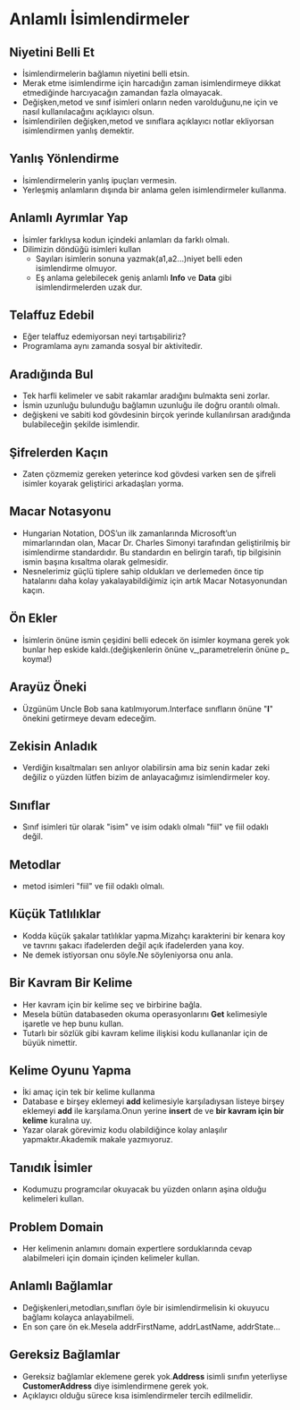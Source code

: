 # Anlamlı İsimlendirmeler
## Niyetini Belli Et
- İsimlendirmelerin bağlamın niyetini belli etsin.
- Merak etme isimlendirme için harcadığın zaman isimlendirmeye dikkat etmediğinde harcıyacağın zamandan fazla olmayacak.
- Değişken,metod ve sınıf isimleri onların neden varolduğunu,ne için ve nasıl kullanılacağını açıklayıcı olsun.
- İsimlendirilen değişken,metod ve sınıflara açıklayıcı notlar ekliyorsan isimlendirmen yanlış demektir.
## Yanlış Yönlendirme
- İsimlendirmelerin yanlış ipuçları vermesin.
- Yerleşmiş anlamların dışında bir anlama gelen isimlendirmeler kullanma.
## Anlamlı Ayrımlar Yap
- İsimler farklıysa kodun içindeki anlamları da farklı olmalı.
- Dilimizin döndüğü isimleri kullan
    - Sayıları isimlerin sonuna yazmak(a1,a2...)niyet belli eden isimlendirme olmuyor.
    - Eş anlama gelebilecek geniş anlamlı **Info** ve **Data** gibi isimlendirmelerden uzak dur.
## Telaffuz Edebil
- Eğer telaffuz edemiyorsan neyi tartışabiliriz?
- Programlama aynı zamanda sosyal bir aktivitedir.
## Aradığında Bul
- Tek harfli kelimeler ve sabit rakamlar aradığını bulmakta seni zorlar.
- İsmin uzunluğu bulunduğu bağlamın uzunluğu ile doğru orantılı olmalı.
- değişkeni ve sabiti kod gövdesinin birçok yerinde kullanılırsan aradığında bulabileceğin şekilde isimlendir.
## Şifrelerden Kaçın
- Zaten çözmemiz gereken yeterince kod gövdesi varken sen de şifreli isimler koyarak geliştirici arkadaşları yorma.
## Macar Notasyonu 
- Hungarian Notation, DOS’un ilk zamanlarında Microsoft’un mimarlarından olan, Macar Dr. Charles Simonyi tarafından geliştirilmiş bir isimlendirme standardıdır. Bu standardın en belirgin tarafı, tip bilgisinin ismin başına kısaltma olarak gelmesidir.
- Nesnelerimiz güçlü tiplere sahip oldukları ve derlemeden önce tip hatalarını daha kolay yakalayabildiğimiz için artık Macar Notasyonundan kaçın.
## Ön Ekler
- İsimlerin önüne ismin çeşidini belli edecek ön isimler koymana gerek yok bunlar hep eskide kaldı.(değişkenlerin önüne v_,parametrelerin önüne p_ koyma!)
## Arayüz Öneki
- Üzgünüm Uncle Bob sana katılmıyorum.Interface sınıfların önüne "**I**" önekini getirmeye devam edeceğim.
## Zekisin Anladık
- Verdiğin kısaltmaları sen anlıyor olabilirsin ama biz senin kadar zeki değiliz o yüzden lütfen bizim de anlayacağımız isimlendirmeler koy.
## Sınıflar
- Sınıf isimleri tür olarak "isim" ve isim odaklı olmalı "fiil" ve fiil odaklı değil.
## Metodlar
- metod isimleri "fiil" ve fiil odaklı olmalı.
## Küçük Tatlılıklar
- Kodda küçük şakalar tatlılıklar yapma.Mizahçı karakterini bir kenara koy ve tavrını şakacı ifadelerden değil açık ifadelerden yana koy.
- Ne demek istiyorsan onu söyle.Ne söyleniyorsa onu anla.
## Bir Kavram Bir Kelime
- Her kavram için bir kelime seç ve birbirine bağla.
- Mesela bütün databaseden okuma operasyonlarını **Get** kelimesiyle işaretle ve hep bunu kullan.
- Tutarlı bir sözlük gibi kavram kelime ilişkisi kodu kullananlar için de büyük nimettir.
## Kelime Oyunu Yapma
- İki amaç için tek bir kelime kullanma
- Database e birşey eklemeyi **add** kelimesiyle karşıladıysan listeye birşey eklemeyi **add** ile karşılama.Onun yerine **insert** de ve **bir kavram için bir kelime** kuralına uy.
- Yazar olarak görevimiz kodu olabildiğince kolay anlaşılır yapmaktır.Akademik makale yazmıyoruz.
## Tanıdık İsimler
- Kodumuzu programcılar okuyacak bu yüzden onların aşina olduğu kelimeleri kullan.
## Problem Domain
- Her kelimenin anlamını domain expertlere sorduklarında cevap alabilmeleri için domain içinden kelimeler kullan.
## Anlamlı Bağlamlar
- Değişkenleri,metodları,sınıfları öyle bir isimlendirmelisin ki okuyucu bağlamı kolayca anlayabilmeli.
- En son çare ön ek.Mesela  addrFirstName, addrLastName, addrState...
## Gereksiz Bağlamlar
- Gereksiz bağlamlar eklemene gerek yok.**Address** isimli sınıfın yeterliyse **CustomerAddress** diye isimlendirmene gerek yok.
- Açıklayıcı olduğu sürece kısa isimlendirmeler tercih edilmelidir.
